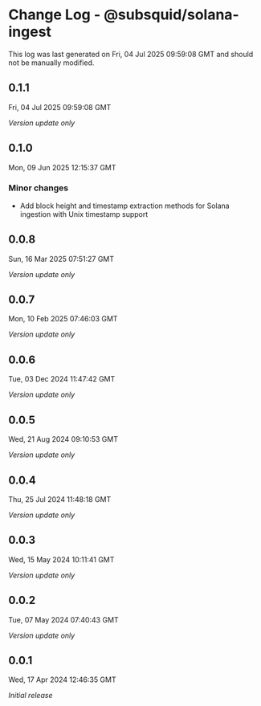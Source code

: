 # Change Log - @subsquid/solana-ingest

This log was last generated on Fri, 04 Jul 2025 09:59:08 GMT and should not be manually modified.

## 0.1.1
Fri, 04 Jul 2025 09:59:08 GMT

_Version update only_

## 0.1.0
Mon, 09 Jun 2025 12:15:37 GMT

### Minor changes

- Add block height and timestamp extraction methods for Solana ingestion with Unix timestamp support

## 0.0.8
Sun, 16 Mar 2025 07:51:27 GMT

_Version update only_

## 0.0.7
Mon, 10 Feb 2025 07:46:03 GMT

_Version update only_

## 0.0.6
Tue, 03 Dec 2024 11:47:42 GMT

_Version update only_

## 0.0.5
Wed, 21 Aug 2024 09:10:53 GMT

_Version update only_

## 0.0.4
Thu, 25 Jul 2024 11:48:18 GMT

_Version update only_

## 0.0.3
Wed, 15 May 2024 10:11:41 GMT

_Version update only_

## 0.0.2
Tue, 07 May 2024 07:40:43 GMT

_Version update only_

## 0.0.1
Wed, 17 Apr 2024 12:46:35 GMT

_Initial release_

